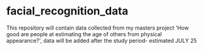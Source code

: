 # facial_recognition_data

This repository will contain data collected from my masters project 'How good are people at estimating the age of others from physical appearance?', data will be added after the study period- estimated JULY 25
